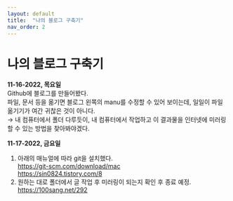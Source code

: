 ```yaml
---
layout: default
title:  "나의 블로그 구축기"
nav_order: 2
---
```


# 나의 블로그 구축기

**11-16-2022, 목요일**  
Github에 블로그를 만들어봤다.  
파일, 문서 등을 옮기면 블로그 왼쪽의 manu를 수정할 수 있어 보이는데, 일일이 파일 옮기기가 여간 귀찮은 것이 아니다.  
→ 내 컴퓨터에서 폴더 다루듯이, 내 컴퓨터에서 작업하고 이 결과물을 인터넷에 미러링 할 수 있는 방법을 찾아봐야겠다.  
  
**11-17-2022, 금요일**  
1. 아래의 매뉴얼에 따라 git을 설치했다.  
  https://git-scm.com/download/mac  
  https://sin0824.tistory.com/8  
2. 원하는 대로 폴더에서 글 작업 후 미러링이 되는지 확인 후 종료 예정.  
  https://100sang.net/292








